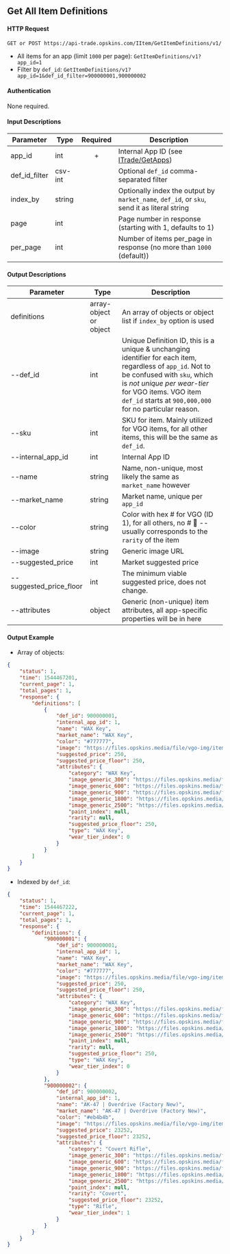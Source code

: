 ## Get All Item Definitions

#### HTTP Request

`GET or POST https://api-trade.opskins.com/IItem/GetItemDefinitions/v1/`

- All items for an app (limit `1000` per page): `GetItemDefinitions/v1?app_id=1`
- Filter by `def_id`: `GetItemDefinitions/v1?app_id=1&def_id_filter=900000001,900000002`

#### Authentication

None required.

#### Input Descriptions

Parameter | Type | Required   | Description
--------- | -----| :--------: | -----------
app_id | int | + | Internal App ID (see [ITrade/GetApps](/ITrade/GetApps.md))
def_id_filter | csv-int |  | Optional `def_id` comma-separated filter
index_by | string | | Optionally index the output by `market_name`, `def_id`, or `sku`, send it as literal string
page | int |  | Page number in response (starting with 1, defaults to 1) 
per_page | int | | Number of items per_page in response (no more than `1000` (default))

#### Output Descriptions

Parameter | Type | Description
--------- | ---- | -----------
definitions | array-object or object | An array of objects or object list if `index_by` option is used
--def_id | int | Unique Definition ID, this is a unique & unchanging identifier for each item, regardless of `app_id`. Not to be confused with `sku`, which is *not unique per wear-tier* for VGO items. VGO item `def_id` starts at `900,000,000` for no particular reason.
--sku | int | SKU for item. Mainly utilized for VGO items, for all other items, this will be the same as `def_id`.
--internal_app_id | int | Internal App ID
--name | string | Name, non-unique, most likely the same as `market_name` however
--market_name | string | Market name, unique per `app_id`
--color | string | Color with hex # for VGO (ID 1), for all others, no # 🙁 -- usually corresponds to the `rarity` of the item
--image | string | Generic image URL
--suggested_price | int | Market suggested price
--suggested_price_floor | int | The minimum viable suggested price, does not change.
--attributes | object | Generic (non-unique) item attributes, all app-specific properties will be in here

#### Output Example
- Array of objects:
```json
{
    "status": 1,
    "time": 1544467201,
    "current_page": 1,
    "total_pages": 1,
    "response": {
        "definitions": [
            {
                "def_id": 900000001,
                "internal_app_id": 1,
                "name": "WAX Key",
                "market_name": "WAX Key",
                "color": "#777777",
                "image": "https://files.opskins.media/file/vgo-img/item/wax-key-300.png",
                "suggested_price": 250,
                "suggested_price_floor": 250,
                "attributes": {
                    "category": "WAX Key",
                    "image_generic_300": "https://files.opskins.media/file/vgo-img/item/wax-key-300.png",
                    "image_generic_600": "https://files.opskins.media/file/vgo-img/item/wax-key-600.png",
                    "image_generic_900": "https://files.opskins.media/file/vgo-img/item/wax-key-900.png",
                    "image_generic_1800": "https://files.opskins.media/file/vgo-img/item/wax-key-1800.png",
                    "image_generic_2500": "https://files.opskins.media/file/vgo-img/item/wax-key-2500.png",
                    "paint_index": null,
                    "rarity": null,
                    "suggested_price_floor": 250,
                    "type": "WAX Key",
                    "wear_tier_index": 0
                }
            }
        ]
    }
}
```

- Indexed by `def_id`:

```json
{
    "status": 1,
    "time": 1544467222,
    "current_page": 1,
    "total_pages": 1,
    "response": {
        "definitions": {
            "900000001": {
                "def_id": 900000001,
                "internal_app_id": 1,
                "name": "WAX Key",
                "market_name": "WAX Key",
                "color": "#777777",
                "image": "https://files.opskins.media/file/vgo-img/item/wax-key-300.png",
                "suggested_price": 250,
                "suggested_price_floor": 250,
                "attributes": {
                    "category": "WAX Key",
                    "image_generic_300": "https://files.opskins.media/file/vgo-img/item/wax-key-300.png",
                    "image_generic_600": "https://files.opskins.media/file/vgo-img/item/wax-key-600.png",
                    "image_generic_900": "https://files.opskins.media/file/vgo-img/item/wax-key-900.png",
                    "image_generic_1800": "https://files.opskins.media/file/vgo-img/item/wax-key-1800.png",
                    "image_generic_2500": "https://files.opskins.media/file/vgo-img/item/wax-key-2500.png",
                    "paint_index": null,
                    "rarity": null,
                    "suggested_price_floor": 250,
                    "type": "WAX Key",
                    "wear_tier_index": 0
                }
            },
            "900000002": {
                "def_id": 900000002,
                "internal_app_id": 1,
                "name": "AK-47 | Overdrive (Factory New)",
                "market_name": "AK-47 | Overdrive (Factory New)",
                "color": "#eb4b4b",
                "image": "https://files.opskins.media/file/vgo-img/item/ak-47-overdrive-factory-new-300.png",
                "suggested_price": 23252,
                "suggested_price_floor": 23252,
                "attributes": {
                    "category": "Covert Rifle",
                    "image_generic_300": "https://files.opskins.media/file/vgo-img/item/ak-47-overdrive-factory-new-300.png",
                    "image_generic_600": "https://files.opskins.media/file/vgo-img/item/ak-47-overdrive-factory-new-600.png",
                    "image_generic_900": "https://files.opskins.media/file/vgo-img/item/ak-47-overdrive-factory-new-900.png",
                    "image_generic_1800": "https://files.opskins.media/file/vgo-img/item/ak-47-overdrive-factory-new-1800.png",
                    "image_generic_2500": "https://files.opskins.media/file/vgo-img/item/ak-47-overdrive-factory-new-2500.png",
                    "paint_index": null,
                    "rarity": "Covert",
                    "suggested_price_floor": 23252,
                    "type": "Rifle",
                    "wear_tier_index": 1
                }
            }
        }
    }
}
```
